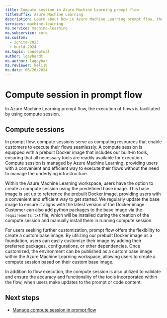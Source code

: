```yaml
---
title: Compute session in Azure Machine Learning prompt flow
titleSuffix: Azure Machine Learning
description: Learn about how in Azure Machine Learning prompt flow, the execution of flows is facilitated by using compute session.
services: machine-learning
ms.service: machine-learning
ms.subservice: core
ms.custom:
  - ignite-2023
  - build-2024
ms.topic: conceptual
author: lgayhardt
ms.author: lagayhar
ms.reviewer: keli19
ms.date: 06/26/2024
---
```


# Compute session in prompt flow

In Azure Machine Learning prompt flow, the execution of flows is facilitated by using compute session.

## Compute sessions

In prompt flow, compute sessions serve as computing resources that enable customers to execute their flows seamlessly. A compute session is equipped with a prebuilt Docker image that includes our built-in tools, ensuring that all necessary tools are readily available for execution. Compute session is managed by Azure Machine Learning, providing users with a convenient and efficient way to execute their flows without the need to manage the underlying infrastructure.

Within the Azure Machine Learning workspace, users have the option to create a compute session using the predefined base image. This base image is set up to reference the prebuilt Docker image, providing users with a convenient and efficient way to get started. We regularly update the base image to ensure it aligns with the latest version of the Docker image. Customer can also add python packages to the base image via the `requirements.txt` file, which will be installed during the creation of the compute session and manually install them in running compute session.

For users seeking further customization, prompt flow offers the flexibility to create a custom base image. By utilizing our prebuilt Docker image as a foundation, users can easily customize their image by adding their preferred packages, configurations, or other dependencies. Once customized, the environment can be published as a custom base image within the Azure Machine Learning workspace, allowing users to create a compute session based on their custom base image.

In addition to flow execution, the compute session is also utilized to validate and ensure the accuracy and functionality of the tools incorporated within the flow, when users make updates to the prompt or code content.

## Next steps

- [Manage compute session in prompt flow](how-to-manage-compute-session.md)
